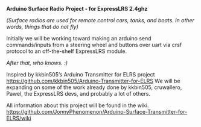 **Arduino Surface Radio Project - for ExpressLRS 2.4ghz**

<i>(Surface radios are used for remote control cars, tanks, and boats.  In other words, things that do not fly)</i>

Initially we will be working toward making an arduino send commands/inputs from a steering wheel and buttons over uart via crsf protocol to an off-the-shelf ExpressLRS module.

<i>After that, who knows. :)</i>

Inspired by kkbin505’s Arduino Transmitter for ELRS project https://github.com/kkbin505/Arduino-Transmitter-for-ELRS
We will be expanding on some of the work already done by kkbin505, cruwallero, Pawel, the ExpressLRS devs, and probably a lot of others. 

All information about this project will be found in the wiki. 
https://github.com/JonnyPhenomenon/Arduino-Surface-Transmitter-for-ELRS/wiki
